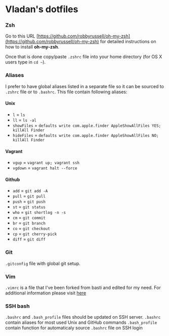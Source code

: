 Vladan's dotfiles
=================

### Zsh

Go to this URL [https://github.com/robbyrussell/oh-my-zsh](https://github.com/robbyrussell/oh-my-zsh) 
for detailed instructions on how to install **oh-my-zsh**.

Once that is done copy/paste `.zshrc` file into your home directory (for OS X users type in `cd ~`).

### Aliases

I prefer to have global aliases listed in a separate file so it can be sourced
to `.zshrc` file or to `.bashrc`. This file contain following aliases:

#### Unix
* `l` = `ls`
* `ll` = `ls -al`
* `showFiles` = `defaults write com.apple.finder AppleShowAllFiles YES; killAll Finder`
* `hideFiles` = `defaults write com.apple.finder AppleShowAllFiles NO; killAll Finder`

#### Vagrant
* `vgup` = `vagrant up; vagrant ssh`
* `vgdown` = `vagrant halt --force`

#### Github
* `add` = `git add -A`
* `pull` = `git pull`
* `push` = `git push`
* `st` = `git status`
* `who` = `git shortlog -n -s`
* `cm` = `git commit`
* `br` = `git branch`
* `co` = `git checkout`
* `cp` = `git cherry-pick`
* `diff` = `git diff`

### Git

`.gitconfig` file with global git setup.

### Vim

`.vimrc` is a file that I've been forked from basti and edited for my need. For
additional information please visit [here](https://github.com/vladan-m/vimfiles)

### SSH bash

`.bashrc` and `.bash_profile` files should be updated on SSH server.
`.bashrc` contain aliases for most used Unix and GitHub commands
`.bash_profile` contain function for automaticaly source `.bashrc` file on SSH login
